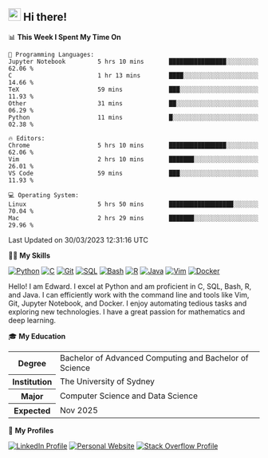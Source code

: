 ## <a href="#"><img src="https://media.giphy.com/media/hvRJCLFzcasrR4ia7z/giphy.gif" width="25px" height="25px"></a> Hi there!

<!--START_SECTION:waka-->
📊 **This Week I Spent My Time On** 

```text
💬 Programming Languages: 
Jupyter Notebook         5 hrs 10 mins       ████████████████░░░░░░░░░   62.06 % 
C                        1 hr 13 mins        ████░░░░░░░░░░░░░░░░░░░░░   14.66 % 
TeX                      59 mins             ███░░░░░░░░░░░░░░░░░░░░░░   11.93 % 
Other                    31 mins             ██░░░░░░░░░░░░░░░░░░░░░░░   06.29 % 
Python                   11 mins             █░░░░░░░░░░░░░░░░░░░░░░░░   02.38 % 

🔥 Editors: 
Chrome                   5 hrs 10 mins       ████████████████░░░░░░░░░   62.06 % 
Vim                      2 hrs 10 mins       ███████░░░░░░░░░░░░░░░░░░   26.01 % 
VS Code                  59 mins             ███░░░░░░░░░░░░░░░░░░░░░░   11.93 % 

💻 Operating System: 
Linux                    5 hrs 50 mins       ██████████████████░░░░░░░   70.04 % 
Mac                      2 hrs 29 mins       ███████░░░░░░░░░░░░░░░░░░   29.96 % 
```


 Last Updated on 30/03/2023 12:31:16 UTC
<!--END_SECTION:waka-->

💪🏻 **My Skills**

[![Python](https://img.shields.io/badge/-Python-yellow?style=flat-square&logo=Python)](#)
[![C     ](https://img.shields.io/badge/-C-blue?style=flat-square&logo=C)](#)
[![Git   ](https://img.shields.io/badge/-Git-grey?style=flat-square&logo=Git)](#)
[![SQL   ](https://img.shields.io/badge/-SQL-grey?style=flat-square&logo=SQLite)](#)
[![Bash  ](https://img.shields.io/badge/-Bash-grey?style=flat-square&logo=GNU-Bash)](#)
[![R     ](https://img.shields.io/badge/-R-grey?style=flat-square&logo=R)](#)
[![Java  ](https://img.shields.io/badge/-Java-grey?style=flat-square&logo=OpenJDK)](#)
[![Vim   ](https://img.shields.io/badge/-Vim-grey?style=flat-square&logo=Vim)](#)
[![Docker](https://img.shields.io/badge/-Docker-grey?style=flat-square&logo=Docker)](#)

Hello! I am Edward. I excel at Python and am proficient in C, SQL, Bash, R, and
Java. I can efficiently work with the command line and tools like Vim, Git,
Jupyter Notebook, and Docker. I enjoy automating tedious tasks and exploring new
technologies. I have a great passion for mathematics and deep learning.

🎓 **My Education**

<table>
<tr>
    <th>Degree</th>
    <td>Bachelor of Advanced Computing and Bachelor of Science</td>
</tr>
<tr>
    <th>Institution</th>
    <td>The University of Sydney</td>
</tr>
<tr>
    <th>Major</th>
    <td>Computer Science and Data Science</td>
</tr>
<tr>
    <th>Expected</th>
    <td>Nov 2025</td>
</tr>
</table>

🔗 **My Profiles**

[![LinkedIn Profile](https://img.shields.io/badge/-LinkedIn-blue?style=social&logo=LinkedIn)](https://www.linkedin.com/in/edward-ji)
[![Personal Website](https://img.shields.io/badge/-Personal%20Website-blue?style=social&logo=Bootstrap)](https://edwardji.dev)
[![Stack Overflow Profile](https://img.shields.io/badge/-Stack%20Overflow-blue?style=social&logo=StackOverflow)](https://stackoverflow.com/users/11658924)
